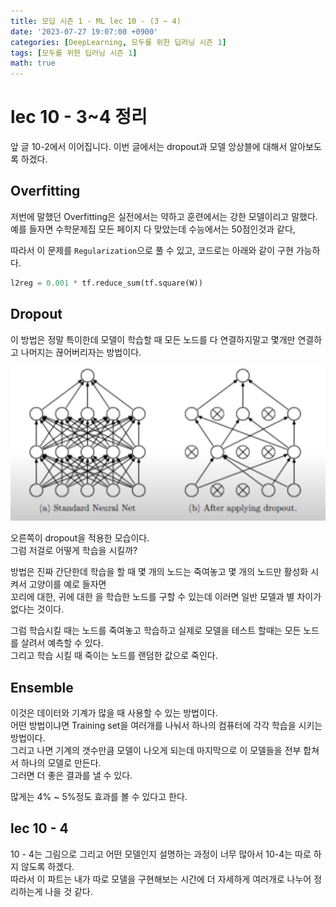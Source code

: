```yaml
---
title: 모딥 시즌 1 - ML lec 10 - (3 ~ 4)
date: '2023-07-27 19:07:00 +0900'
categories: [DeepLearning, 모두를 위한 딥러닝 시즌 1]
tags: [모두를 위한 딥러닝 시즌 1]
math: true
---
```


# lec 10 - 3~4 정리  
앞 글 10-2에서 이어집니다.
이번 글에서는 dropout과 모델 앙상블에 대해서 알아보도록 하겠다.  

## Overfitting  
저번에 말했던 Overfitting은 실전에서는 약하고 훈련에서는 강한 모델이리고 말했다.  
예를 들자면 수학문제집 모든 페이지 다 맞았는데 수능에서는 50점인것과 같다,  

따라서 이 문제를 `Regularization`으로 풀 수 있고, 코드로는 아래와 같이 구현 가능하다.  

```python
l2reg = 0.001 * tf.reduce_sum(tf.square(W))
```

## Dropout 

이 방법은 정말 특이한데 모델이 학습할 때 모든 노드를 다 연결하지말고 몇개만 연결하고 나머지는 끊어버리자는 방법이다.  

<img src="/assets/img/Modeep1/dropout.png">

오른쪽이 dropout을 적용한 모습이다.  
그럼 저걸로 어떻게 학습을 시킬까?  

방법은 진짜 간단한데 학습을 할 때 몇 개의 노드는 죽여놓고 몇 개의 노드만 활성화 시켜서 고양이를 예로 들자면   
꼬리에 대한, 귀에 대한 을 학습한 노드를 구할 수 있는데 이러면 일반 모델과 별 차이가 없다는 것이다.   

그럼 학습시킬 때는 노드를 죽여놓고 학습하고 실제로 모델을 테스트 할때는 모든 노드를 살려서 예측할 수 있다.   
그리고 학습 시킬 때 죽이는 노드를 랜덤한 값으로 죽인다.  

## Ensemble 

이것은 데이터와 기계가 많을 때 사용할 수 있는 방법이다.  
어떤 방법이냐면 Training set을 여러개를 나눠서 하나의 컴퓨터에 각각 학습을 시키는 방법이다.  
그리고 나면 기계의 갯수만큼 모델이 나오게 되는데 마지막으로 이 모델들을 전부 합쳐서 하나의 모델로 만든다.  
그러면 더 좋은 결과를 낼 수 있다.  

많게는 4% ~ 5%정도 효과를 볼 수 있다고 한다.  

## lec 10 - 4
10 - 4는 그림으로 그리고 어떤 모델인지 설명하는 과정이 너무 많아서 10-4는 따로 하지 않도록 하겠다.  
따라서 이 파트는 내가 따로 모델을 구현해보는 시간에 더 자세하게 여러개로 나누어 정리하는게 나을 것 같다.